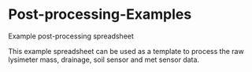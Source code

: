 # Post-processing-Examples
Example post-processing spreadsheet

This example spreadsheet can be used as a template to process the raw lysimeter mass, drainage, soil sensor and met sensor data.
